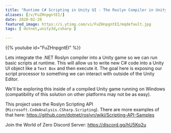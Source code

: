 ```yaml
---
title: "Runtime C# Scripting in Unity UI - The Roslyn Compiler in Unity"
aliases: [/v/FuZHnpgntEI/]
date: 2020-02-28
featured_image: https://i.ytimg.com/vi/FuZHnpgntEI/mqdefault.jpg
tags: [ dotnet,unity3d,csharp ]

---
```


{{% youtube id="FuZHnpgntEI" %}}

Lets integrate the .NET Roslyn compiler into a Unity game so we can run basic scripts at runtime. This will allow us to write new C# code into a Unity UI object like a `Text Box` and then execute it. The goal here is exposing our script processor to something we can interact with outside of the Unity Editor.

We'll be exploring this inside of a compiled Unity game running on Windows (compatibility of this solution on other platforms may not be as easy).

This project uses the Roslyn Scripting API (`Microsoft.CodeAnalysis.CSharp.Scripting`). There are more examples of that here: https://github.com/dotnet/roslyn/wiki/Scripting-API-Samples

Join the World of Zero Discord Server: https://discord.gg/hU5Kq2u